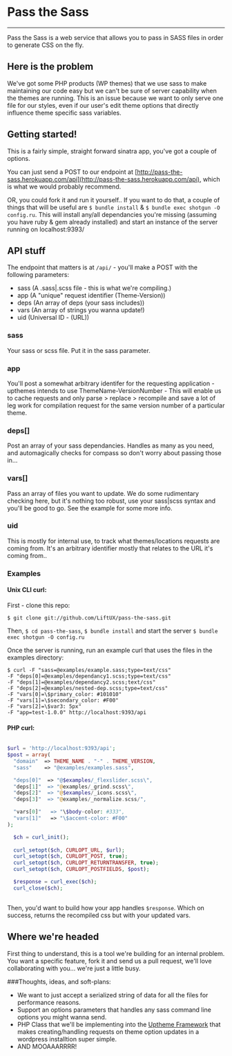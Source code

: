 # Pass the Sass
---

Pass the Sass is a web service that allows you to pass in SASS files in order to generate CSS on the fly.

## Here is the problem
We've got some PHP products (WP themes) that we use sass to make maintaining our code easy but we can't be sure of server capability when the themes are running. This is an issue because we want to only serve one file for our styles, even if our user's edit theme options that directly influence theme specific sass variables.



## Getting started!

This is a fairly simple, straight forward sinatra app, you've got a couple of options.

You can just send a POST to our endpoint at [http://pass-the-sass.herokuapp.com/api](http://pass-the-sass.herokuapp.com/api), which is what we would probably recommend.

OR, you could fork it and run it yourself.. If you want to do that, a couple of things that will be useful are `$ bundle install` & `$ bundle exec shotgun -O config.ru`. This will install any/all dependancies you're missing (assuming you have ruby & gem already installed) and start an instance of the server running on localhost:9393/



## API stuff


The endpoint that matters is at `/api/` - you'll make a POST with the following parameters:

- sass    (A .sass|.scss file - this is what we're compiling.)
- app     (A "unique" request identifier (Theme-Version))
- deps    (An array of deps (your sass includes))
- vars    (An array of strings you wanna update!)
- uid     (Universal ID - (URL))


### sass

Your sass or scss file. Put it in the sass parameter.

### app

You'll post a somewhat arbitrary identifer for the requesting application - upthemes intends to use ThemeName-VersionNumber - This will enable us to cache requests and only parse > replace > recompile and save a lot of leg work for compilation request for the same version number of a particular theme.

### deps[]

Post an array of your sass dependancies. Handles as many as you need, and automagically checks for compass so don't worry about passing those in...

### vars[]

Pass an array of files you want to update. We do some rudimentary checking here, but it's nothing too robust, use your sass|scss syntax and you'll be good to go. See the example for some more info.

### uid

This is mostly for internal use, to track what themes/locations requests are coming from. It's an arbitrary identifier mostly that relates to the URL it's coming from..



### Examples

#### Unix CLI curl:

First - clone this repo:

`$ git clone git://github.com/LiftUX/pass-the-sass.git`

Then, `$ cd pass-the-sass`, `$ bundle install` and start the server `$ bundle exec shotgun -O config.ru`

Once the server is running, run an example curl that uses the files in the examples directory:

```
$ curl -F "sass=@examples/example.sass;type=text/css"
-F "deps[0]=@examples/dependancy1.scss;type=text/css"
-F "deps[1]=@examples/dependancy2.scss;text/css"
-F "deps[2]=@examples/nested-dep.scss;type=text/css"
-F "vars[0]=\$primary_color: #101010"
-F "vars[1]=\$secondary_color: #F00"
-F "vars[2]=\$var3: 5px"
-F "app=test-1.0.0" http://localhost:9393/api

```

#### PHP curl:

```php

$url = 'http://localhost:9393/api';
$post = array(
  "domain"  => THEME_NAME . "-" . THEME_VERSION,
  "sass"    => "@examples/examples.sass",

  "deps[0]"  => "@$examples/_flexslider.scss\",
  "deps[1]"  => "@examples/_grind.scss\",
  "deps[2]"  => "@$examples/_icons.scss\",
  "deps[3]"  => "@examples/_normalize.scss/",

  "vars[0]"   => "\$body-color: #333",
  "vars[1]"   => "\$accent-color: #F00"
);

  $ch = curl_init();
  
  curl_setopt($ch, CURLOPT_URL, $url);
  curl_setopt($ch, CURLOPT_POST, true);
  curl_setopt($ch, CURLOPT_RETURNTRANSFER, true);
  curl_setopt($ch, CURLOPT_POSTFIELDS, $post);

  $response = curl_exec($ch);
  curl_close($ch);
  
```

Then, you'd want to build how your app handles `$response`. Which on success, returns the recompiled css but with your updated vars.


## Where we're headed

First thing to understand, this is a tool we're building for an internal problem. You want a specific feature, fork it and send us a pull request, we'll love collaborating with you... we're just a little busy.

###Thoughts, ideas, and soft-plans:

- We want to just accept a serialized string of data for all the files for performance reasons.
- Support an options parameters that handles any sass command line options you might wanna send.
- PHP Class that we'll be implementing into the [Uptheme Framework](https://github.com/LiftUX/UpThemes-Framework/tree/settings-api) that makes creating/handling requests on theme option updates in a wordpress installtion super simple.
- AND MOOAAARRRR!




